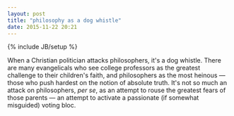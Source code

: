 ```yaml
---
layout: post
title: "philosophy as a dog whistle"
date: 2015-11-22 20:21
---
```

{% include JB/setup %}

When a Christian politician attacks philosophers, it's a dog whistle. There are many evangelicals who see college professors as the greatest challenge to their children's faith, and philosophers as the most heinous ― those who push hardest on the notion of absolute truth. It's not so much an attack on philosophers, *per se*, as an attempt to rouse the greatest fears of those parents ― an attempt to activate a passionate (if somewhat misguided) voting bloc.